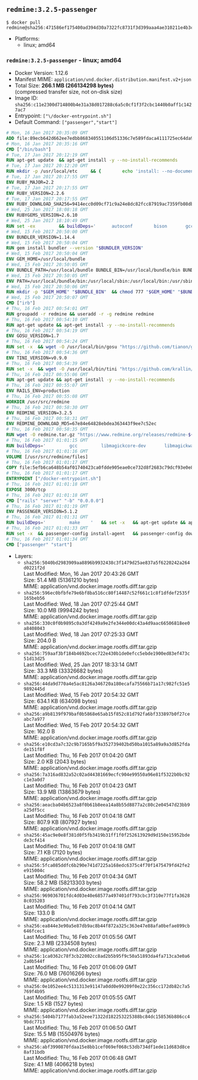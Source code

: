 ## `redmine:3.2.5-passenger`

```console
$ docker pull redmine@sha256:471586ef175400ad394d30a7322fc8731f3d399aaa4ae310211e4b3c163f50d1
```

-	Platforms:
	-	linux; amd64

### `redmine:3.2.5-passenger` - linux; amd64

-	Docker Version: 1.12.6
-	Manifest MIME: `application/vnd.docker.distribution.manifest.v2+json`
-	Total Size: **266.1 MB (266134298 bytes)**  
	(compressed transfer size, not on-disk size)
-	Image ID: `sha256:c11e2300d714800b4e31a38d017288c6a5c0cf1f3f2cbc1440b0aff1c1427ac7`
-	Entrypoint: `["\/docker-entrypoint.sh"]`
-	Default Command: `["passenger","start"]`

```dockerfile
# Mon, 16 Jan 2017 20:35:09 GMT
ADD file:89ecb642d662ee7edbb868340551106d51336c7e589fdaca4111725ec64da957 in / 
# Mon, 16 Jan 2017 20:35:16 GMT
CMD ["/bin/bash"]
# Tue, 17 Jan 2017 20:12:19 GMT
RUN apt-get update 	&& apt-get install -y --no-install-recommends 		bzip2 		ca-certificates 		libffi-dev 		libgdbm3 		libssl-dev 		libyaml-dev 		procps 		zlib1g-dev 	&& rm -rf /var/lib/apt/lists/*
# Tue, 17 Jan 2017 20:12:20 GMT
RUN mkdir -p /usr/local/etc 	&& { 		echo 'install: --no-document'; 		echo 'update: --no-document'; 	} >> /usr/local/etc/gemrc
# Tue, 17 Jan 2017 20:17:55 GMT
ENV RUBY_MAJOR=2.2
# Tue, 17 Jan 2017 20:17:55 GMT
ENV RUBY_VERSION=2.2.6
# Tue, 17 Jan 2017 20:17:55 GMT
ENV RUBY_DOWNLOAD_SHA256=9414ecc0d09cf71c9a24e8dc82fcc87919ac7359fb08db2791d6c32bfd157339
# Wed, 25 Jan 2017 18:08:18 GMT
ENV RUBYGEMS_VERSION=2.6.10
# Wed, 25 Jan 2017 18:10:49 GMT
RUN set -ex 		&& buildDeps=' 		autoconf 		bison 		gcc 		libbz2-dev 		libgdbm-dev 		libglib2.0-dev 		libncurses-dev 		libreadline-dev 		libxml2-dev 		libxslt-dev 		make 		ruby 		wget 		xz-utils 	' 	&& apt-get update 	&& apt-get install -y --no-install-recommends $buildDeps 	&& rm -rf /var/lib/apt/lists/* 		&& wget -O ruby.tar.xz "https://cache.ruby-lang.org/pub/ruby/${RUBY_MAJOR%-rc}/ruby-$RUBY_VERSION.tar.xz" 	&& echo "$RUBY_DOWNLOAD_SHA256 *ruby.tar.xz" | sha256sum -c - 		&& mkdir -p /usr/src/ruby 	&& tar -xJf ruby.tar.xz -C /usr/src/ruby --strip-components=1 	&& rm ruby.tar.xz 		&& cd /usr/src/ruby 		&& { 		echo '#define ENABLE_PATH_CHECK 0'; 		echo; 		cat file.c; 	} > file.c.new 	&& mv file.c.new file.c 		&& autoconf 	&& ./configure --disable-install-doc --enable-shared 	&& make -j"$(nproc)" 	&& make install 		&& apt-get purge -y --auto-remove $buildDeps 	&& cd / 	&& rm -r /usr/src/ruby 		&& gem update --system "$RUBYGEMS_VERSION"
# Wed, 15 Feb 2017 20:50:00 GMT
ENV BUNDLER_VERSION=1.14.4
# Wed, 15 Feb 2017 20:50:04 GMT
RUN gem install bundler --version "$BUNDLER_VERSION"
# Wed, 15 Feb 2017 20:50:04 GMT
ENV GEM_HOME=/usr/local/bundle
# Wed, 15 Feb 2017 20:50:05 GMT
ENV BUNDLE_PATH=/usr/local/bundle BUNDLE_BIN=/usr/local/bundle/bin BUNDLE_SILENCE_ROOT_WARNING=1 BUNDLE_APP_CONFIG=/usr/local/bundle
# Wed, 15 Feb 2017 20:50:05 GMT
ENV PATH=/usr/local/bundle/bin:/usr/local/sbin:/usr/local/bin:/usr/sbin:/usr/bin:/sbin:/bin
# Wed, 15 Feb 2017 20:50:06 GMT
RUN mkdir -p "$GEM_HOME" "$BUNDLE_BIN" 	&& chmod 777 "$GEM_HOME" "$BUNDLE_BIN"
# Wed, 15 Feb 2017 20:50:07 GMT
CMD ["irb"]
# Thu, 16 Feb 2017 00:54:01 GMT
RUN groupadd -r redmine && useradd -r -g redmine redmine
# Thu, 16 Feb 2017 00:54:10 GMT
RUN apt-get update && apt-get install -y --no-install-recommends 		ca-certificates 		wget 	&& rm -rf /var/lib/apt/lists/*
# Thu, 16 Feb 2017 00:54:19 GMT
ENV GOSU_VERSION=1.7
# Thu, 16 Feb 2017 00:54:24 GMT
RUN set -x 	&& wget -O /usr/local/bin/gosu "https://github.com/tianon/gosu/releases/download/$GOSU_VERSION/gosu-$(dpkg --print-architecture)" 	&& wget -O /usr/local/bin/gosu.asc "https://github.com/tianon/gosu/releases/download/$GOSU_VERSION/gosu-$(dpkg --print-architecture).asc" 	&& export GNUPGHOME="$(mktemp -d)" 	&& gpg --keyserver ha.pool.sks-keyservers.net --recv-keys B42F6819007F00F88E364FD4036A9C25BF357DD4 	&& gpg --batch --verify /usr/local/bin/gosu.asc /usr/local/bin/gosu 	&& rm -r "$GNUPGHOME" /usr/local/bin/gosu.asc 	&& chmod +x /usr/local/bin/gosu 	&& gosu nobody true
# Thu, 16 Feb 2017 00:54:36 GMT
ENV TINI_VERSION=v0.9.0
# Thu, 16 Feb 2017 00:54:39 GMT
RUN set -x 	&& wget -O /usr/local/bin/tini "https://github.com/krallin/tini/releases/download/$TINI_VERSION/tini" 	&& wget -O /usr/local/bin/tini.asc "https://github.com/krallin/tini/releases/download/$TINI_VERSION/tini.asc" 	&& export GNUPGHOME="$(mktemp -d)" 	&& gpg --keyserver ha.pool.sks-keyservers.net --recv-keys 6380DC428747F6C393FEACA59A84159D7001A4E5 	&& gpg --batch --verify /usr/local/bin/tini.asc /usr/local/bin/tini 	&& rm -r "$GNUPGHOME" /usr/local/bin/tini.asc 	&& chmod +x /usr/local/bin/tini 	&& tini -h
# Thu, 16 Feb 2017 00:55:06 GMT
RUN apt-get update && apt-get install -y --no-install-recommends 		imagemagick 		libmysqlclient18 		libpq5 		libsqlite3-0 				bzr 		git 		mercurial 		openssh-client 		subversion 	&& rm -rf /var/lib/apt/lists/*
# Thu, 16 Feb 2017 00:55:07 GMT
ENV RAILS_ENV=production
# Thu, 16 Feb 2017 00:55:08 GMT
WORKDIR /usr/src/redmine
# Thu, 16 Feb 2017 00:58:30 GMT
ENV REDMINE_VERSION=3.2.5
# Thu, 16 Feb 2017 00:58:31 GMT
ENV REDMINE_DOWNLOAD_MD5=67e84e64828ebdea363443f9ee7c52ec
# Thu, 16 Feb 2017 00:58:35 GMT
RUN wget -O redmine.tar.gz "https://www.redmine.org/releases/redmine-${REDMINE_VERSION}.tar.gz" 	&& echo "$REDMINE_DOWNLOAD_MD5 redmine.tar.gz" | md5sum -c - 	&& tar -xvf redmine.tar.gz --strip-components=1 	&& rm redmine.tar.gz files/delete.me log/delete.me 	&& mkdir -p tmp/pdf public/plugin_assets 	&& chown -R redmine:redmine ./
# Thu, 16 Feb 2017 01:01:15 GMT
RUN buildDeps=' 		gcc 		libmagickcore-dev 		libmagickwand-dev 		libmysqlclient-dev 		libpq-dev 		libsqlite3-dev 		make 		patch 	' 	&& set -ex 	&& apt-get update && apt-get install -y $buildDeps --no-install-recommends 	&& rm -rf /var/lib/apt/lists/* 	&& bundle install --without development test 	&& for adapter in mysql2 postgresql sqlite3; do 		echo "$RAILS_ENV:" > ./config/database.yml; 		echo "  adapter: $adapter" >> ./config/database.yml; 		bundle install --without development test; 	done 	&& rm ./config/database.yml 	&& apt-get purge -y --auto-remove $buildDeps
# Thu, 16 Feb 2017 01:01:16 GMT
VOLUME [/usr/src/redmine/files]
# Thu, 16 Feb 2017 01:01:17 GMT
COPY file:5efb6ca648b54af01740423ca0fdde905eae0ce732d8f2683c79dcf93e0e86c5 in / 
# Thu, 16 Feb 2017 01:01:17 GMT
ENTRYPOINT ["/docker-entrypoint.sh"]
# Thu, 16 Feb 2017 01:01:18 GMT
EXPOSE 3000/tcp
# Thu, 16 Feb 2017 01:01:18 GMT
CMD ["rails" "server" "-b" "0.0.0.0"]
# Thu, 16 Feb 2017 01:01:19 GMT
ENV PASSENGER_VERSION=5.1.2
# Thu, 16 Feb 2017 01:01:31 GMT
RUN buildDeps=' 		make 	' 	&& set -x 	&& apt-get update && apt-get install -y --no-install-recommends $buildDeps && rm -rf /var/lib/apt/lists/* 	&& gem install passenger --version "$PASSENGER_VERSION" 	&& apt-get purge -y --auto-remove $buildDeps
# Thu, 16 Feb 2017 01:01:33 GMT
RUN set -x 	&& passenger-config install-agent 	&& passenger-config download-nginx-engine
# Thu, 16 Feb 2017 01:01:34 GMT
CMD ["passenger" "start"]
```

-	Layers:
	-	`sha256:5040bd2983909aa8896b9932438c3f1479d25ae837a5f6220242a264d0221f2d`  
		Last Modified: Mon, 16 Jan 2017 20:43:26 GMT  
		Size: 51.4 MB (51361210 bytes)  
		MIME: application/vnd.docker.image.rootfs.diff.tar.gzip
	-	`sha256:596ec0bfbfe79e6bf8ba516cc80f14487c52f661c1c8f1dfdef2535f165beb56`  
		Last Modified: Wed, 18 Jan 2017 07:25:44 GMT  
		Size: 10.0 MB (9994242 bytes)  
		MIME: application/vnd.docker.image.rootfs.diff.tar.gzip
	-	`sha256:330c0f0b9895c0a3df4249a9e2fe344e00dc43a4d9aac66506818ee0a8408043`  
		Last Modified: Wed, 18 Jan 2017 07:25:33 GMT  
		Size: 204.0 B  
		MIME: application/vnd.docker.image.rootfs.diff.tar.gzip
	-	`sha256:759aaf3bf184b4692bcec722e430b1de0efcc5ebde1900ed83ef473c51d13d25`  
		Last Modified: Wed, 25 Jan 2017 18:33:14 GMT  
		Size: 33.3 MB (33326682 bytes)  
		MIME: application/vnd.docker.image.rootfs.diff.tar.gzip
	-	`sha256:44da9d770a4e5ac8126a346720a180ecafa75566b71a17c982fc51e59892445d`  
		Last Modified: Wed, 15 Feb 2017 20:54:32 GMT  
		Size: 634.1 KB (634098 bytes)  
		MIME: application/vnd.docker.image.rootfs.diff.tar.gzip
	-	`sha256:a9b8139f979baf0b5868e65ab15f852c81d792fa6bf333897b0f27ceabc7a977`  
		Last Modified: Wed, 15 Feb 2017 20:54:32 GMT  
		Size: 162.0 B  
		MIME: application/vnd.docker.image.rootfs.diff.tar.gzip
	-	`sha256:e10cd3a7c32c9b7165b5f9a352739402bd50ba1015a89a9a3d852fdade151f8f`  
		Last Modified: Thu, 16 Feb 2017 01:04:20 GMT  
		Size: 2.0 KB (2043 bytes)  
		MIME: application/vnd.docker.image.rootfs.diff.tar.gzip
	-	`sha256:7a316ad832a52c02ad44381669ecfc904e99550a96e81f5322b0bc92c1e3a0d7`  
		Last Modified: Thu, 16 Feb 2017 01:04:23 GMT  
		Size: 13.9 MB (13863679 bytes)  
		MIME: application/vnd.docker.image.rootfs.diff.tar.gzip
	-	`sha256:aeacba04b6523a8f0b61b8eea14a8b55d8877a2c80c2e04547d23bb9a25df5cc`  
		Last Modified: Thu, 16 Feb 2017 01:04:18 GMT  
		Size: 807.9 KB (807927 bytes)  
		MIME: application/vnd.docker.image.rootfs.diff.tar.gzip
	-	`sha256:45ac9e0e8f381d0f5fb3419b31ff1f0f252613929d9d150e15952bdede3cf414`  
		Last Modified: Thu, 16 Feb 2017 01:04:18 GMT  
		Size: 7.1 KB (7120 bytes)  
		MIME: application/vnd.docker.image.rootfs.diff.tar.gzip
	-	`sha256:5fca085ddfc6b290e741d7225a168edc6375c4f70f1475479fd42fe2e915004c`  
		Last Modified: Thu, 16 Feb 2017 01:04:34 GMT  
		Size: 58.2 MB (58213303 bytes)  
		MIME: application/vnd.docker.image.rootfs.diff.tar.gzip
	-	`sha256:969036701fdc4d03e40e68577a497401df793cbc3f310e77f1fa36288c035203`  
		Last Modified: Thu, 16 Feb 2017 01:04:14 GMT  
		Size: 133.0 B  
		MIME: application/vnd.docker.image.rootfs.diff.tar.gzip
	-	`sha256:ea844e3e90a5e87db9ac8b44f872a325c363e47e88afa0befae899cb646fcec1`  
		Last Modified: Thu, 16 Feb 2017 01:05:56 GMT  
		Size: 2.3 MB (2334508 bytes)  
		MIME: application/vnd.docker.image.rootfs.diff.tar.gzip
	-	`sha256:1ca0362c78f3cb22002cc8ad2b5b95f9c50a51893da4fa713ca3e0a62a0b544f`  
		Last Modified: Thu, 16 Feb 2017 01:06:09 GMT  
		Size: 76.0 MB (76016266 bytes)  
		MIME: application/vnd.docker.image.rootfs.diff.tar.gzip
	-	`sha256:0e1052ee4c5131313e91147a0dd0e99209f0e22c356cc172db82c7a5769f4b95`  
		Last Modified: Thu, 16 Feb 2017 01:05:55 GMT  
		Size: 1.5 KB (1527 bytes)  
		MIME: application/vnd.docker.image.rootfs.diff.tar.gzip
	-	`sha256:5404b7177fab3a52eee71322d182253225388bc84dc158536b886cc49bdc7713`  
		Last Modified: Thu, 16 Feb 2017 01:06:50 GMT  
		Size: 15.5 MB (15504976 bytes)  
		MIME: application/vnd.docker.image.rootfs.diff.tar.gzip
	-	`sha256:abf3990870fdaa15e8bb1cef069ef068c53db734df1ede11d683d8ce8af31bdb`  
		Last Modified: Thu, 16 Feb 2017 01:06:48 GMT  
		Size: 4.1 MB (4066218 bytes)  
		MIME: application/vnd.docker.image.rootfs.diff.tar.gzip
